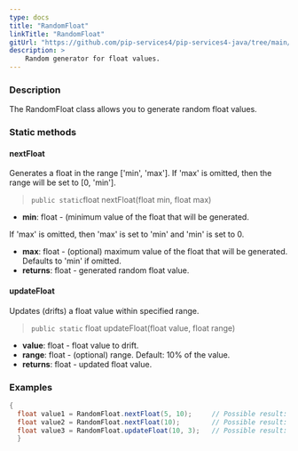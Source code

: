 ```yaml
---
type: docs
title: "RandomFloat"
linkTitle: "RandomFloat"
gitUrl: "https://github.com/pip-services4/pip-services4-java/tree/main/pip-services4-data-java"
description: >
    Random generator for float values.
---
```


### Description

The RandomFloat class allows you to generate random float values.

### Static methods

#### nextFloat
Generates a float in the range ['min', 'max']. If 'max' is omitted, then the range will be set to [0, 'min'].

> `public static`float nextFloat(float min, float max)

- **min**: float - (minimum value of the float that will be generated.   

If 'max' is omitted, then 'max' is set to 'min' and 'min' is set to 0.

- **max**: float - (optional) maximum value of the float that will be generated. Defaults to 'min' if omitted.
- **returns**: float - generated random float value.

#### updateFloat
Updates (drifts) a float value within specified range.

> `public static` float updateFloat(float value, float range)

- **value**: float - float value to drift.
- **range**: float - (optional) range. Default: 10% of the value.
- **returns**: float - updated float value.

### Examples

```java
{
  float value1 = RandomFloat.nextFloat(5, 10);     // Possible result: 7.3
  float value2 = RandomFloat.nextFloat(10);        // Possible result: 3.7
  float value3 = RandomFloat.updateFloat(10, 3);   // Possible result: 9.2
  }

```
